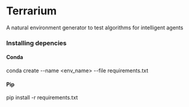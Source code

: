 # Terrarium
A natural environment generator to test algorithms for intelligent agents

### Installing depencies

#### Conda
conda create --name <env_name> --file requirements.txt

#### Pip
pip install -r requirements.txt
